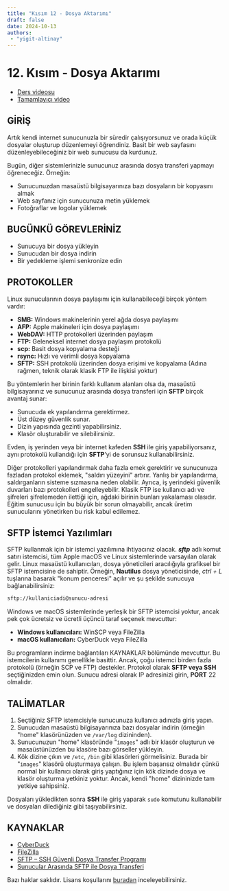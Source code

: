```yaml
---
title: "Kısım 12 - Dosya Aktarımı"
draft: false
date: 2024-10-13
authors:
 - "yigit-altinay"
---
```


# 12. Kısım - Dosya Aktarımı

* [Ders videosu](https://youtu.be/qjd5eazfoC0)  
* [Tamamlayıcı video](https://www.youtube.com/live/2lYo_FJxQR8?feature=shared)

## GİRİŞ

Artık kendi internet sunucunuzla bir süredir çalışıyorsunuz ve orada küçük dosyalar oluşturup düzenlemeyi öğrendiniz. Basit bir web sayfasını düzenleyebileceğiniz bir web sunucusu da kurdunuz.  

Bugün, diğer sistemlerinizle sunucunuz arasında dosya transferi yapmayı öğreneceğiz. Örneğin:  

* Sunucunuzdan masaüstü bilgisayarınıza bazı dosyaların bir kopyasını almak  
* Web sayfanız için sunucunuza metin yüklemek  
* Fotoğraflar ve logolar yüklemek  

## BUGÜNKÜ GÖREVLERİNİZ

* Sunucuya bir dosya yükleyin  
* Sunucudan bir dosya indirin  
* Bir yedekleme işlemi senkronize edin  

## PROTOKOLLER

Linux sunucularının dosya paylaşımı için kullanabileceği birçok yöntem vardır:  

* **SMB:** Windows makinelerinin yerel ağda dosya paylaşımı  
* **AFP:** Apple makineleri için dosya paylaşımı  
* **WebDAV:** HTTP protokolleri üzerinden paylaşım  
* **FTP:** Geleneksel internet dosya paylaşım protokolü  
* **scp:** Basit dosya kopyalama desteği  
* **rsync:** Hızlı ve verimli dosya kopyalama  
* **SFTP:** SSH protokolü üzerinden dosya erişimi ve kopyalama (Adına rağmen, teknik olarak klasik FTP ile ilişkisi yoktur)  

Bu yöntemlerin her birinin farklı kullanım alanları olsa da, masaüstü bilgisayarınız ve sunucunuz arasında dosya transferi için **SFTP** birçok avantaj sunar:  

* Sunucuda ek yapılandırma gerektirmez.  
* Üst düzey güvenlik sunar.  
* Dizin yapısında gezinti yapabilirsiniz.  
* Klasör oluşturabilir ve silebilirsiniz.  

Evden, iş yerinden veya bir internet kafeden **SSH** ile giriş yapabiliyorsanız, aynı protokolü kullandığı için **SFTP**’yi de sorunsuz kullanabilirsiniz.

Diğer protokolleri yapılandırmak daha fazla emek gerektirir ve sunucunuza fazladan protokol eklemek, "saldırı yüzeyini" artırır. Yanlış bir yapılandırma, saldırganların sisteme sızmasına neden olabilir. Ayrıca, iş yerindeki güvenlik duvarları bazı protokolleri engelleyebilir. Klasik FTP ise kullanıcı adı ve şifreleri şifrelemeden ilettiği için, ağdaki birinin bunları yakalaması olasıdır. Eğitim sunucusu için bu büyük bir sorun olmayabilir, ancak üretim sunucularını yönetirken bu risk kabul edilemez.

## SFTP İstemci Yazılımları

SFTP kullanmak için bir istemci yazılımına ihtiyacınız olacak. **_sftp_** adlı komut satırı istemcisi, tüm Apple macOS ve Linux sistemlerinde varsayılan olarak gelir. Linux masaüstü kullanıcıları, dosya yöneticileri aracılığıyla grafiksel bir SFTP istemcisine de sahiptir. Örneğin, **Nautilus** dosya yöneticisinde, _ctrl + L_ tuşlarına basarak "konum penceresi" açılır ve şu şekilde sunucuya bağlanabilirsiniz:  

```bash  
sftp://kullaniciadi@sunucu-adresi  
```

Windows ve macOS sistemlerinde yerleşik bir SFTP istemcisi yoktur, ancak pek çok ücretsiz ve ücretli üçüncü taraf seçenek mevcuttur:  

* **Windows kullanıcıları:** WinSCP veya FileZilla  
* **macOS kullanıcıları:** CyberDuck veya FileZilla  

Bu programların indirme bağlantıları KAYNAKLAR bölümünde mevcuttur. Bu istemcilerin kullanımı genellikle basittir. Ancak, çoğu istemci birden fazla protokolü (örneğin SCP ve FTP) destekler. Protokol olarak **SFTP veya SSH** seçtiğinizden emin olun. Sunucu adresi olarak IP adresinizi girin, **PORT** 22 olmalıdır.  

## TALİMATLAR

1. Seçtiğiniz SFTP istemcisiyle sunucunuza kullanıcı adınızla giriş yapın.  
2. Sunucudan masaüstü bilgisayarınıza bazı dosyalar indirin (örneğin "home" klasörünüzden ve `/var/log` dizininden).  
3. Sunucunuzun "home" klasöründe "`images`" adlı bir klasör oluşturun ve masaüstünüzden bu klasöre bazı görseller yükleyin.  
4. Kök dizine çıkın ve `/etc`, `/bin` gibi klasörleri görmelisiniz. Burada bir "`images`" klasörü oluşturmaya çalışın. Bu işlem başarısız olmalıdır çünkü normal bir kullanıcı olarak giriş yaptığınız için kök dizinde dosya ve klasör oluşturma yetkiniz yoktur. Ancak, kendi "home" dizininizde tam yetkiye sahipsiniz.  

Dosyaları yükledikten sonra **SSH** ile giriş yaparak `sudo` komutunu kullanabilir ve dosyaları dilediğiniz gibi taşıyabilirsiniz.

## KAYNAKLAR

* [CyberDuck](http://cyberduck.io/)  
* [FileZilla](http://filezilla-project.org/download.php?type=client)  
* [SFTP – SSH Güvenli Dosya Transfer Programı](https://www.ssh.com/ssh/sftp/)  
* [Sunucular Arasında SFTP ile Dosya Transferi](http://www.cyberciti.biz/faq/sftp-file-from-server-to-another-in-unix-linux/)  

Bazı haklar saklıdır. Lisans koşullarını [buradan](https://github.com/livialima/linuxupskillchallenge/blob/master/LICENSE) inceleyebilirsiniz. 

